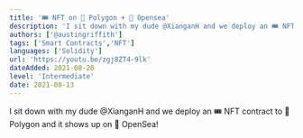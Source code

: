 ```yaml
---
title: '🎟 NFT on 💜 Polygon + 🐳 Opensea'
description: 'I sit down with my dude @XianganH and we deploy an 🎟 NFT contract to 💜  Polygon and it shows up on 🐳 OpenSea!'
authors: ['@austingriffith']
tags: ['Smart Contracts','NFT']
languages: ['Solidity']
url: 'https://youtu.be/zgj8ZT4-9lk'
dateAdded: 2021-08-20
level: 'Intermediate'
date: 2021-08-13
---
```


I sit down with my dude @XianganH and we deploy an 🎟 NFT contract to 💜  Polygon and it shows up on 🐳 OpenSea! 
